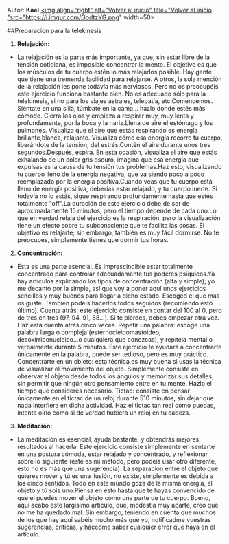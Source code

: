 Autor: **Kael**
<a href="https://github.com/Ocul-LB/Projecto-LB/wiki"><img align="right" alt="Volver al inicio" title="Volver al inicio "src="https://i.imgur.com/GodtzYG.png" width=50></a>

##Preparacion para la telekinesis

1. **Relajación:**

 * La relajación es la parte más importante, ya que, sin estar libre de la tensión cotidiana, es imposible concentrar la mente. El objetivo es que los músculos de tu cuerpo estén lo más relajados posible.
Hay gente que tiene una tremenda facilidad para relajarse. A otros, la sola mención de la relajación les
pone todavía más nerviosos. Pero no os preocupéis, este ejercicio funciona bastante bien. No es adecuado sólo para la telekinesis, si no para los viajes astrales, telepatía, etc.Comencemos. Siéntate en una silla, túmbate en la cama... hazlo donde estés más cómodo. Cierra los ojos y empieza a respirar muy, muy lenta y profundamente, por la boca y la nariz.Llena de aire el estómago y los pulmones. Visualiza que el aire que estás respirando es energía brillante,blanca, relajante. Visualiza cómo esa energía recorre tu cuerpo, liberándote de la tensión, del estrés.Contén el aire durante unos tres segundos.Después, espira. En esta ocasión, visualiza el aire que estás exhalando de un color gris oscuro, imagina que esa energía que expulsas es la causa de tu tensión tus problemas.Haz esto, visualizando tu cuerpo lleno de la energía negativa, que va siendo poco a poco reemplazado por la energía positiva.Cuando veas que tu cuerpo está lleno de energía positiva, deberías estar relajado, y tu cuerpo inerte. Si todavía no lo estás, sigue respirando profundamente hasta que estés totalmente "off".La duración de este ejercicio debe de ser de aproximadamente 15 minutos, pero el tiempo depende de cada uno.Lo que en verdad relaja del ejercicio es la respiración, pero la visualización tiene un efecto sobre tu subconsciente que te facilita las cosas. El objetivo es relajarte; sin embargo, también es muy fácil dormirse. No te preocupes, simplemente tienes que dormir tus horas.
2. **Concentración:**

 * Esta es una parte esencial. Es imprescindible estar totalmente concentrado para controlar adecuadamente tus poderes psíquicos.Ya hay artículos explicando los tipos de concentración (alfa y simple); yo me decanto por la simple, así que voy a poner aquí unos ejercicios sencillos y muy buenos para llegar a dicho estado. Escoged el que más os guste. También podéis hacerlos todos seguidos (recomiendo esto último).
Cuenta atrás: este ejercicio consiste en contar del 100 al 0, pero de tres en tres (97, 94, 91, 88...). Si te pierdes, debes empezar otra vez. Haz esta cuenta atrás cinco veces.
Repetir una palabra: escoge una palabra larga o compleja (esternocleidomastoideo, desoxirribonucleico...o cualquiera que conozcas), y repítela mental o verbalmente durante 5 minutos. Este ejercicio te ayudará a concentrarte únicamente en la palabra, puede ser tedioso, pero es muy práctico.
Concentrarte en un objeto: esta técnica es muy buena si usas la técnica de visualizar el movimiento del objeto. Simplemente consiste en observar el objeto desde todos los ángulos y memorizar sus detalles, sin permitir que ningún otro pensamiento entre en tu mente. Hazlo el tiempo que consideres necesario.
Tictac:
consiste en pensar únicamente en el tictac de un reloj durante 510 minutos, sin dejar que nada interfiera en dicha actividad. Haz el tictac tan real como puedas, intenta oírlo como si de verdad hubiera un reloj en tu cabeza.
3. **Meditación:**

 * La meditación es esencial, ayuda bastante, y obtendrás mejores resultados al hacerla.
Este ejercicio consiste simplemente en sentarte en una postura cómoda, estar relajado y concentrado, y
reflexionar sobre lo siguiente (éste es mi método, pero podéis usar otro diferente, esto no es más que una sugerencia):
La separación entre el objeto que quieres mover y tú es una ilusión, no existe, simplemente es debida a los cinco sentidos. Todo en este mundo goza de la misma energía, el objeto y tú sois uno.Piensa en esto hasta que te hayas convencido de que el puedes mover el objeto como una parte de tu cuerpo.
Bueno, aquí acabo este largísimo artículo, que, modestia muy aparte, creo que no me ha quedado mal. Sin embargo, teniendo en cuenta que muchos de los que hay aquí sabéis mucho más que yo, notificadme vuestras sugerencias, críticas, y hacedme saber cualquier error que haya en el artículo.
